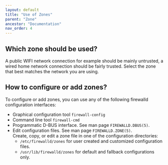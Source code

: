 ```yaml
---
layout: default
title: "Use of Zones"
parent: "Zone"
ancestor: "Documentation"
nav_order: 4
---
```


## Which zone should be used?

A public WIFI network connection for example should be mainly untrusted, a wired home network connection should be fairly trusted. Select the zone that best matches the network you are using.

## How to configure or add zones?

To configure or add zones, you can use any of the following firewalld
configuration interfaces:

* Graphical configuration tool `firewall-config`
* Command line tool `firewall-cmd`
* Programmatic D-BUS interface. See man page `FIREWALLD.DBUS(5)`.
* Edit configuration files. See man page `FIREWALLD.ZONE(5)`.  
  Create, copy, or edit a zone file in one of the configuration directories:
    * `/etc/firewalld/zones` for user created and customized configuration files.
    * `/usr/lib/firewalld/zones` for default and fallback configurations only.

